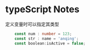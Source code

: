 # typeScript Notes

定义变量时可以指定其类型

``` typeScript
    const num : number = 123;
    const str : name = 'anqing';
    const boolean:isActive = false;

```